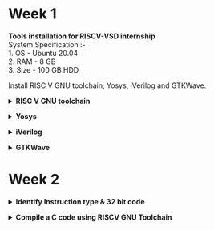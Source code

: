 # Week 1
**Tools installation for RISCV-VSD internship**  
System Specification :-   
    1. OS - Ubuntu 20.04  
    2. RAM - 8 GB  
    3. Size - 100 GB HDD  

Install RISC V GNU toolchain, Yosys, iVerilog and GTKWave.  
**<details><summary> RISC V GNU toolchain </summary>**  
1. Install dependencies needed to build the toolchain.  
`sudo apt-get install autoconf automake autotools-dev curl python3 python3-pip libmpc-dev libmpfr-dev libgmp-dev gawk build-essential bison flex texinfo gperf libtool patchutils bc zlib1g-dev libexpat-dev ninja-build git cmake libglib2.0-dev`
2. Git clone the repository.  
`cd riscv-multilib/`  
`git clone https://github.com/riscv/riscv-gnu-toolchain`
4. Create a directory for Newlib and multilib installation.  
`mkdir riscv`  
`./configure --prefix=/home/paras/riscv-multilib/riscv --enable-multilib`  
5. Then `make` and wait till everything installs.  
6. Then add `export PATH="/home/paras/riscv-multilib/riscv/bin:$PATH"` in `.bashrc` file.  
7. Source file `source ~/.bashrc`.  
8. To check whether riscv gnu is installed with multilib, enter this in terminal.  
`riscv64-unknown-elf-gcc -print-multi-lib`  
![multilib](https://github.com/parasdhekale/RISCV-VSD/assets/71093755/c670da6b-7c52-4de6-bd89-111092c07db6)

</details>

**<details><summary> Yosys </summary>**  
</details>

**<details><summary> iVerilog </summary>**  
</details>

**<details><summary> GTKWave </summary>**  
</details>


# Week 2  
**<details><summary> Identify Instruction type & 32 bit code</summary>**  
Instruction 1: add r6, r2, r1  
Type: R-type  
Syntax: add rd,rs1,rs2  
32 bit code : 0000000 r1 r2 000 r6 0110011  

Instruction 2: sub r7, r1, r2  
Type: R-type    
Syntax: sub rd,rs1,rs2      
32 bit code : 0100000 r2 r1 000 r7 0110011  

Instruction 3: and r8, r1, r3  
Type: R-type    
Syntax: and rd,rs1,rs2       
32 bit code : 0000000 r3 r1 111 r8 0110011        

Instruction 4: or r9, r2, r5  
Type: R-type    
Syntax: or rd,rs1,rs2        
32 bit code : 0000000 r5 r2 110 r9 0110011     

Instruction 5: xor r10, r1, r4  
Type: R-type    
Syntax: xor rd,rs1,rs2     
32 bit code : 0000000 r4 rs 100 r10 0110011    

Instruction 6: slt r11, r2, r4  
Type: R-type    
Syntax: slt rd,rs1,rs2      
32 bit code : 0000000 r4 r2 010 r11 0110011     

Instruction 7: addi r12, r4, 5  
Type: I-type   
Syntax: addi rd,rs1,imm       
32 bit code : 00000000101 r4 000 r12 0010011     

Instruction 8: sw r3, r1, 2  
Type: S-type     
Syntax: sw rs1,rs2,imm       
32 bit code : 0000000 r1 r3 010 0010 0100011     

Instruction 9: lw r13, r1, 2  
Type: I-type     
Syntax: lw rd,rs1,imm      
32 bit code : 00000000010 r1 010 r13 0000011     

Instruction 10: beq r0, r0, 15  
Type: B-type     
Syntax: beq rs1,rs2,imm      
32 bit code : 0000000 r0 r0 000 11110 1100011    

Instruction 12: bne r0, r1, 20  
Type:  B-type   
Syntax: bne rs1,rs2,imm      
32 bit code : 0000001 r1 r0 001 01000 1100011       

Instruction 14: sll r15, r1, r2(2)  
Type: R-type     
Syntax: sll rd,rs1,rs2     
32 bit code : 0000000 r2 r1 001 r15 0110011       

Instruction 15: srl r16, r14, r2(2)  
Type: R-type    
Syntax: sr1 rd,rs1,rs2     
32 bit code : 0000000 r2 r14 101 r16 0110011  

</details>



**<details><summary> Compile a C code using RISCV GNU Toolchain</summary>**  
Write a sample C code and compile it using gcc.  
![c code](https://github.com/parasdhekale/RISCV-VSD/assets/71093755/492b3881-a40f-4161-a37b-e43f583f2fb2)

Now compile same using riscv gnu toolchain.  
`riscv64-unknown-elf-gcc -O1 -mabi=lp64 -march=rv64imac -o sum1ton.o sum1ton.c`   

View the obj file using `riscv64-unknown-elf-objdump -d sum1ton.o | less`      
![obj file](https://github.com/parasdhekale/RISCV-VSD/assets/71093755/93c2de46-02d5-4db9-a72e-be607f89d59a)  

</details>


